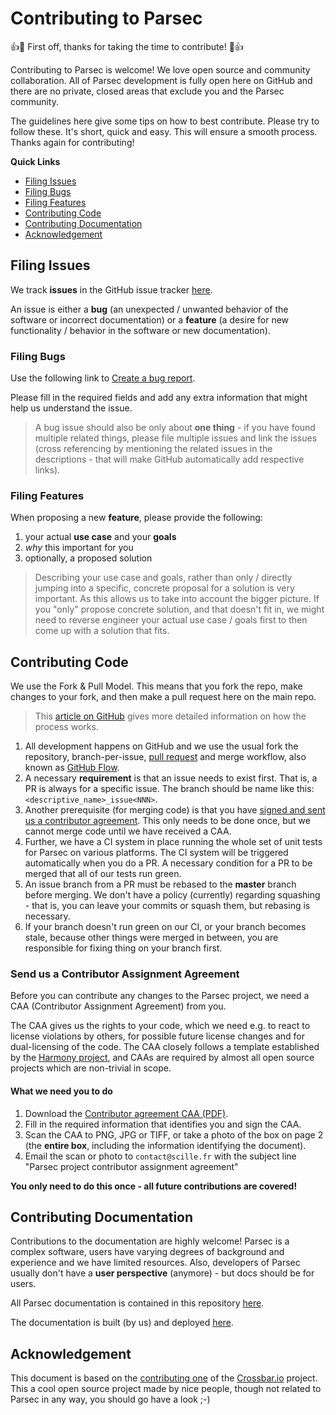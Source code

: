 # Contributing to Parsec

:+1::tada: First off, thanks for taking the time to contribute! :tada::+1:

Contributing to Parsec is welcome! We love open source and community collaboration. All of Parsec development is fully open here on GitHub and there are no private, closed areas that exclude you and the Parsec community.

The guidelines here give some tips on how to best contribute. Please try to follow these. It's short, quick and easy. This will ensure a smooth process. Thanks again for contributing!

**Quick Links**

* [Filing Issues](#filing-issues)
* [Filing Bugs](#filing-bugs)
* [Filing Features](#filing-features)
* [Contributing Code](#contributing-code)
* [Contributing Documentation](#contributing-documentation)
* [Acknowledgement](#acknowledgement)

## Filing Issues

We track **issues** in the GitHub issue tracker [here](https://github.com/Scille/parsec-cloud/issues).

An issue is either a **bug** (an unexpected / unwanted behavior of the software or incorrect documentation) or a **feature** (a desire for new functionality / behavior in the software or new documentation).

### Filing Bugs

Use the following link to [Create a bug report](https://github.com/Scille/parsec-cloud/issues/new?template=bug-report.yml&title=[%F0%9F%90%9B+|+Bug]%3A+).

Please fill in the required fields and add any extra information that might help us understand the issue.


> A bug issue should also be only about **one thing** - if you have found multiple related things, please file multiple issues and link the issues (cross referencing by mentioning the related issues in the descriptions - that will make GitHub automatically add respective links).

### Filing Features

When proposing a new **feature**, please provide the following:

1. your actual **use case** and your **goals**
2. *why* this important for you
3. optionally, a proposed solution

> Describing your use case and goals, rather than only / directly jumping into a specific, concrete proposal for a solution is very important. As this allows us to take into account the bigger picture. If you "only" propose concrete solution, and that doesn't fit in, we might need to reverse engineer your actual use case / goals first to then come up with a solution that fits.

## Contributing Code

We use the Fork & Pull Model. This means that you fork the repo, make changes to your fork, and then make a pull request here on the main repo.

> This [article on GitHub](https://help.github.com/articles/using-pull-requests) gives more detailed information on how the process works.

1. All development happens on GitHub and we use the usual fork the repository, branch-per-issue, [pull request](https://help.github.com/articles/using-pull-requests) and merge workflow, also known as [GitHub Flow](https://guides.github.com/introduction/flow/).
2. A necessary **requirement** is that an issue needs to exist first. That is, a PR is always for a specific issue. The branch should be name like this: `<descriptive_name>_issue<NNN>`.
3. Another prerequisite (for merging code) is that you have [signed and sent us a contributor agreement](#send-us-a-contributor-assignment-agreement). This only needs to be done once, but we cannot merge code until we have received a CAA.
4. Further, we have a CI system in place running the whole set of unit tests for Parsec on various platforms. The CI system will be triggered automatically when you do a PR. A necessary condition for a PR to be merged that all of our tests run green.
5. An issue branch from a PR must be rebased to the **master** branch before merging. We don't have a policy (currently) regarding squashing - that is, you can leave your commits or squash them, but rebasing is necessary.
6. If your branch doesn't run green on our CI, or your branch becomes stale, because other things were merged in between, you are responsible for fixing thing on your branch first.

### Send us a Contributor Assignment Agreement

Before you can contribute any changes to the Parsec project, we need a CAA (Contributor Assignment Agreement) from you.

The CAA gives us the rights to your code, which we need e.g. to react to license violations by others, for possible future license changes and for dual-licensing of the code. The CAA closely follows a template established by the [Harmony project](http://harmonyagreements.org/), and CAAs are required by almost all open source projects which are non-trivial in scope.

#### What we need you to do

1. Download the [Contributor agreement CAA (PDF)](https://github.com/scille/parsec-cloud/raw/master/docs/legal/contributor_agreement.pdf).
2. Fill in the required information that identifies you and sign the CAA.
3. Scan the CAA to PNG, JPG or TIFF, or take a photo of the box on page 2 (the **entire box**, including the information identifying the document).
4. Email the scan or photo to `contact@scille.fr` with the subject line "Parsec project contributor assignment agreement"

**You only need to do this once - all future contributions are covered!**

## Contributing Documentation

Contributions to the documentation are highly welcome! Parsec is a complex software, users have varying degrees of background and experience and we have limited resources. Also, developers of Parsec usually don't have a **user perspective** (anymore) - but docs should be for users.

All Parsec documentation is contained in this repository [here](https://github.com/Scille/parsec-cloud/tree/master/docs).

The documentation is built (by us) and deployed [here](http://docs.parsec.cloud).

## Acknowledgement

This document is based on the [contributing one](https://github.com/crossbario/crossbar/blob/master/CONTRIBUTING.md)
of the [Crossbar.io](https://crossbar.io/) project.
This a cool open source project made by nice people, though not related to Parsec in any way, you should go have a look ;-)
